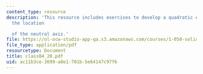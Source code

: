 ```yaml
---
content_type: resource
description: 'This resource includes exercises to develop a quadratic equation for
  the location

  of the neutral axis.'
file: https://ol-ocw-studio-app-qa.s3.amazonaws.com/courses/1-050-solid-mechanics-fall-2004/ac11b3ce3699a8e1701b5e64147c97f6_class04_20.pdf
file_type: application/pdf
resourcetype: Document
title: class04_20.pdf
uid: ac11b3ce-3699-a8e1-701b-5e64147c97f6
---
```

